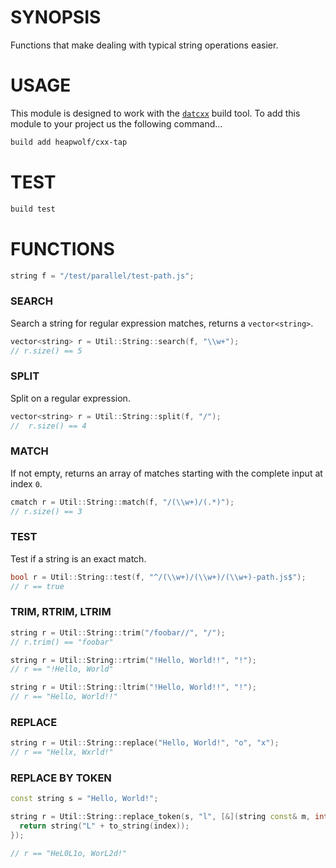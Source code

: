 # SYNOPSIS
Functions that make dealing with typical string operations easier.


# USAGE
This module is designed to work with the [`datcxx`][0] build tool. To add this
module to your project us the following command...

```bash
build add heapwolf/cxx-tap
```


# TEST

```bash
build test
```


# FUNCTIONS

```c++
string f = "/test/parallel/test-path.js";
```

### SEARCH
Search a string for regular expression matches, returns a `vector<string>`.

```c++
vector<string> r = Util::String::search(f, "\\w+");
// r.size() == 5
```

### SPLIT
Split on a regular expression.

```c++
vector<string> r = Util::String::split(f, "/");
//  r.size() == 4
```

### MATCH
If not empty, returns an array of matches starting with the complete input
at index `0`.

```c++
cmatch r = Util::String::match(f, "/(\\w+)/(.*)");
// r.size() == 3
```

### TEST
Test if a string is an exact match.

```c++
bool r = Util::String::test(f, "^/(\\w+)/(\\w+)/(\\w+)-path.js$");
// r == true
```

### TRIM, RTRIM, LTRIM

```c++
string r = Util::String::trim("/foobar//", "/");
// r.trim() == "foobar"

string r = Util::String::rtrim("!Hello, World!!", "!");
// r == "!Hello, World"

string r = Util::String::ltrim("!Hello, World!!", "!");
// r == "Hello, World!!"
```

### REPLACE

```c++
string r = Util::String::replace("Hello, World!", "o", "x");
// r == "Hellx, Wxrld!"
```

### REPLACE BY TOKEN

```c++
const string s = "Hello, World!";

string r = Util::String::replace_token(s, "l", [&](string const& m, int index) {
  return string("L" + to_string(index));
});

// r == "HeL0L1o, WorL2d!"
```

[0]:https://github.com/datcxx/build
